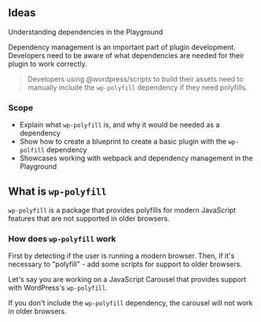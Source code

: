 ## Ideas
Understanding dependencies in the Playground

Dependency management is an important part of plugin development.
Developers need to be aware of what dependencies are needed for their plugin to work correctly. 

> Developers using @wordpress/scripts to build their assets need to manually include the `wp-polyfill` dependency if they need polyfills.

### Scope
- Explain what `wp-polyfill` is, and why it would be needed as a dependency
- Show how to create a blueprint to create a basic plugin with the `wp-polfill` dependency
- Showcases working with webpack and dependency management in the Playground

## What is `wp-polyfill`
`wp-polyfill` is a package that provides polyfills for modern JavaScript features that are not supported in older browsers.

### How does `wp-polyfill` work
First by detecting if the user is running a modern browser. 
Then, if it's necessary to "polyfill" - add some scripts for support to older browsers.

Let's say you are working on a JavaScript Carousel that provides support with WordPress's `wp-polyfill`.

If you don't include the `wp-polyfill` dependency, the carousel will not work in older browsers.